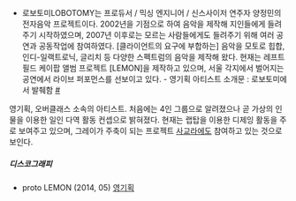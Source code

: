   -
    로보토미LOBOTOMY는 프로듀서 / 믹싱 엔지니어 / 신스사이저 연주자 양정민의 전자음악 프로젝트이다. 2002년을
    기점으로 하여 음악을 제작해 지인들에게 들려주기 시작하였으며, 2007년 이후로는 모르는 사람들에게도 들려주기
    위해 여러 공연과 공동작업에 참여하였다. \[클라이언트의 요구에 부합하는\] 음악을 모토로 힙합, 인디-일랙트로닉,
    글리치 등 다양한 스펙트럼의 음악을 제작해 왔다. 현재는 레프트필드 케이팝 앨범 프로젝트 \[LEMON\]을
    제작하고 있으며, 서울 각지에서 벌어지는 공연에서 라이브 퍼포먼스를 선보이고 있다.
    \- 영기획 아티스트 소개문 : 로보토미에서 발췌함
    [\#](/http://younggiftedwack.com/blamelobotomy "wikilink")

영기획, 오버클래스 소속의 아티스트. 처음에는 4인 그룹으로 알려졌으나 곧 가상의 인물을 이용한 일인 다역 활동 컨셉으로
밝혀졌다. 현재는 랩탑을 이용한 디제잉 활동을 주로 보여주고 있으며, 그레이가 주축이 되는 프로젝트
[사교라에도](/사교라 "wikilink") 참여하고 있는 것으로 보인다.

##### 디스코그래피

  - proto LEMON (2014, 05) [영기획](/영기획 "wikilink")